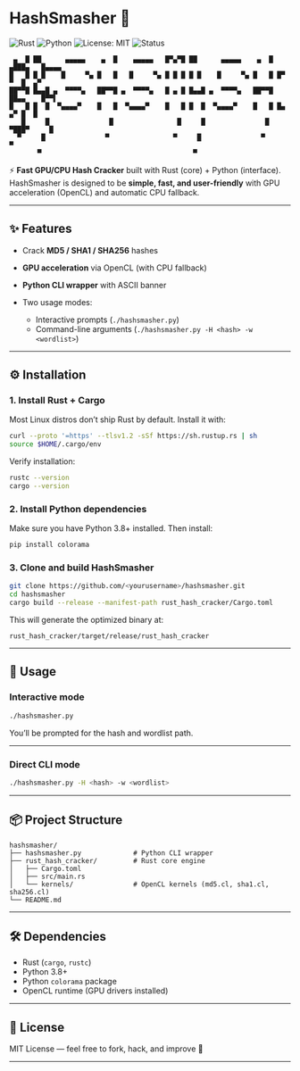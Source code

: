 # HashSmasher 🔨

![Rust](https://img.shields.io/badge/Rust-000000?style=for-the-badge\&logo=rust\&logoColor=white)
![Python](https://img.shields.io/badge/Python-3776AB?style=for-the-badge\&logo=python\&logoColor=white)
![License: MIT](https://img.shields.io/badge/License-MIT-green?style=for-the-badge)
![Status](https://img.shields.io/badge/Status-Active-success?style=for-the-badge)

```
 ▄  █ ██      ▄▄▄▄▄    ▄  █    ▄▄▄▄▄   █▀▄▀█ ██      ▄▄▄▄▄    ▄  █ ▄███▄   █▄▄▄▄ 
█   █ █ █    █     ▀▄ █   █   █     ▀▄ █ █ █ █ █    █     ▀▄ █   █ █▀   ▀  █  ▄▀ 
██▀▀█ █▄▄█ ▄  ▀▀▀▀▄   ██▀▀█ ▄  ▀▀▀▀▄   █ ▄ █ █▄▄█ ▄  ▀▀▀▀▄   ██▀▀█ ██▄▄    █▀▀▌  
█   █ █  █  ▀▄▄▄▄▀    █   █  ▀▄▄▄▄▀    █   █ █  █  ▀▄▄▄▄▀    █   █ █▄   ▄▀ █  █  
   █     █               █                █     █               █  ▀███▀     █   
  ▀     █               ▀                ▀     █               ▀            ▀    
       ▀                                      ▀                                                               
```

⚡ **Fast GPU/CPU Hash Cracker** built with Rust (core) + Python (interface).
HashSmasher is designed to be **simple, fast, and user-friendly** with GPU acceleration (OpenCL) and automatic CPU fallback.

---

## ✨ Features

* Crack **MD5 / SHA1 / SHA256** hashes
* **GPU acceleration** via OpenCL (with CPU fallback)
* **Python CLI wrapper** with ASCII banner
* Two usage modes:

  * Interactive prompts (`./hashsmasher.py`)
  * Command-line arguments (`./hashsmasher.py -H <hash> -w <wordlist>`)

---

## ⚙️ Installation

### 1. Install Rust + Cargo

Most Linux distros don’t ship Rust by default. Install it with:

```bash
curl --proto '=https' --tlsv1.2 -sSf https://sh.rustup.rs | sh
source $HOME/.cargo/env
```

Verify installation:

```bash
rustc --version
cargo --version
```

### 2. Install Python dependencies

Make sure you have Python 3.8+ installed. Then install:

```bash
pip install colorama
```

### 3. Clone and build HashSmasher

```bash
git clone https://github.com/<yourusername>/hashsmasher.git
cd hashsmasher
cargo build --release --manifest-path rust_hash_cracker/Cargo.toml
```

This will generate the optimized binary at:

```
rust_hash_cracker/target/release/rust_hash_cracker
```

---

## 🚀 Usage

### Interactive mode

```bash
./hashsmasher.py
```

You’ll be prompted for the hash and wordlist path.

---

### Direct CLI mode

```bash
./hashsmasher.py -H <hash> -w <wordlist>
```

---

## 📦 Project Structure

```
hashsmasher/
├── hashsmasher.py             # Python CLI wrapper
├── rust_hash_cracker/         # Rust core engine
│   ├── Cargo.toml
│   ├── src/main.rs
│   └── kernels/               # OpenCL kernels (md5.cl, sha1.cl, sha256.cl)
└── README.md
```

---

## 🛠 Dependencies

* Rust (`cargo`, `rustc`)
* Python 3.8+
* Python `colorama` package
* OpenCL runtime (GPU drivers installed)

---

## 📝 License

MIT License — feel free to fork, hack, and improve 🚀

---
